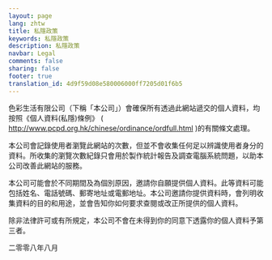 ```yaml
---
layout: page
lang: zhtw
title: 私隱政策
keywords: 私隱政策
description: 私隱政策
navbar: Legal
comments: false
sharing: false
footer: true
translation_id: 4d9f59d08e580006000ff7205d01f6b5
---
```


色彩生活有限公司（下稱「本公司」）會確保所有透過此網站遞交的個人資料，均按照《個人資料(私隱)條例》 ( http://www.pcpd.org.hk/chinese/ordinance/ordfull.html )的有關條文處理。

本公司會記錄使用者瀏覽此網站的次數，但並不會收集任何足以辨識使用者身分的資料。所收集的瀏覽次數紀錄只會用於製作統計報告及調查電腦系統問題，以助本公司改善此網站的服務。

本公司可能會於不同期間及為個別原因，邀請你自願提供個人資料。此等資料可能包括姓名、電話號碼、郵寄地址或電郵地址。本公司邀請你提供資料時，會列明收集資料的目的和用途，並會告知你如何要求查閱或改正所提供的個人資料。

除非法律許可或有所規定，本公司不會在未得到你的同意下透露你的個人資料予第三者。

二零零八年八月

